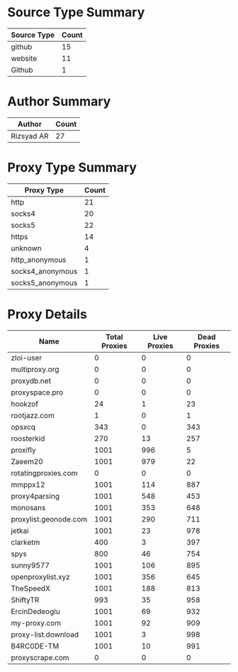 # Source Type Summary

| Source Type | Count |
|-------------|-------|
| github | 15 |
| website | 11 |
| Github | 1 |


# Author Summary

| Author | Count |
|--------|-------|
| Rizsyad AR | 27 |


# Proxy Type Summary

| Proxy Type | Count |
|------------|-------|
| http | 21 |
| socks4 | 20 |
| socks5 | 22 |
| https | 14 |
| unknown | 4 |
| http_anonymous | 1 |
| socks4_anonymous | 1 |
| socks5_anonymous | 1 |


# Proxy Details

| Name | Total Proxies | Live Proxies | Dead Proxies |
|------|---------------|--------------|---------------|
| zloi-user | 0 | 0 | 0 |
| multiproxy.org | 0 | 0 | 0 |
| proxydb.net | 0 | 0 | 0 |
| proxyspace.pro | 0 | 0 | 0 |
| hookzof | 24 | 1 | 23 |
| rootjazz.com | 1 | 0 | 1 |
| opsxcq | 343 | 0 | 343 |
| roosterkid | 270 | 13 | 257 |
| proxifly | 1001 | 996 | 5 |
| Zaeem20 | 1001 | 979 | 22 |
| rotatingproxies.com | 0 | 0 | 0 |
| mmppx12 | 1001 | 114 | 887 |
| proxy4parsing | 1001 | 548 | 453 |
| monosans | 1001 | 353 | 648 |
| proxylist.geonode.com | 1001 | 290 | 711 |
| jetkai | 1001 | 23 | 978 |
| clarketm | 400 | 3 | 397 |
| spys | 800 | 46 | 754 |
| sunny9577 | 1001 | 106 | 895 |
| openproxylist.xyz | 1001 | 356 | 645 |
| TheSpeedX | 1001 | 188 | 813 |
| ShiftyTR | 993 | 35 | 958 |
| ErcinDedeoglu | 1001 | 69 | 932 |
| my-proxy.com | 1001 | 92 | 909 |
| proxy-list.download | 1001 | 3 | 998 |
| B4RC0DE-TM | 1001 | 10 | 991 |
| proxyscrape.com | 0 | 0 | 0 |
